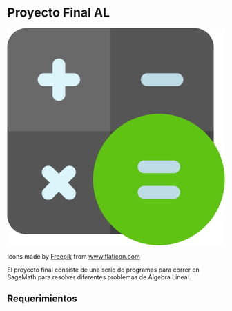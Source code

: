 # Proyecto Final AL
<center>

![calculator](/images/calculator.svg)

</center>

<div>Icons made by <a href="https://www.freepik.com" title="Freepik">Freepik</a> from <a href="https://www.flaticon.com/" title="Flaticon">www.flaticon.com</a></div>

El proyecto final consiste de una serie de programas para correr en SageMath para resolver diferentes problemas de Álgebra Lineal.

## Requerimientos
